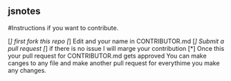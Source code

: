 ## jsnotes

#Instructions if you want to contribute.

[*] first fork this repo
[*] Edit and your name in CONTRIBUTOR.md
[*] Submit a pull request
[*] if there is no issue I will marge your contribution
[*] Once this your pull request for CONTRIBUTOR.md gets approved You can make canges to any file and make another pull request for everythime you make any changes.
